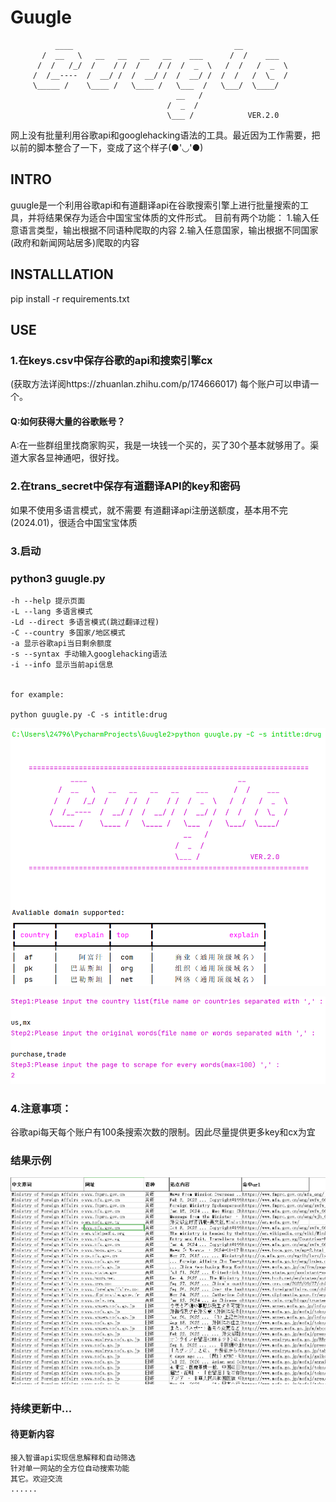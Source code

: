 Guugle
===================================================================
              ____                                    __            
           /  __   \   __   __   __   __    ___      /  /    ___
          /  /   /_/  /    / /  /    / /  /  _  \   /  /   /  _  \
         /  /__----  /  __/ /  /  __/ /  /  __/ /  /  /   /  \_  /
         \_____ /    \____ /   \____ /   \___  /   \___/  \____/
                                         __   /
                                       /  _  /
                                       \___ /            VER.2.0
网上没有批量利用谷歌api和googlehacking语法的工具。最近因为工作需要，把以前的脚本整合了一下，变成了这个样子(●'◡'●)
## INTRO
guugle是一个利用谷歌api和有道翻译api在谷歌搜索引擎上进行批量搜索的工具，并将结果保存为适合中国宝宝体质的文件形式。
目前有两个功能：
1.输入任意语言类型，输出根据不同语种爬取的内容
2.输入任意国家，输出根据不同国家(政府和新闻网站居多)爬取的内容
## INSTALLLATION
pip install -r requirements.txt
## USE
### 1.在keys.csv中保存谷歌的api和搜索引擎cx
(获取方法详阅https://zhuanlan.zhihu.com/p/174666017)
每个账户可以申请一个。
#### Q:如何获得大量的谷歌账号？
A:在一些群组里找商家购买，我是一块钱一个买的，买了30个基本就够用了。渠道大家各显神通吧，很好找。
### 2.在trans_secret中保存有道翻译API的key和密码
如果不使用多语言模式，就不需要
有道翻译api注册送额度，基本用不完(2024.01)，很适合中国宝宝体质
### 3.启动
### python3 guugle.py
    -h --help 提示页面
    -L --lang 多语言模式
    -Ld --direct 多语言模式(跳过翻译过程)
    -C --country 多国家/地区模式
    -a 显示谷歌api当日剩余额度
    -s --syntax 手动输入googlehacking语法
    -i --info 显示当前api信息


    for example:

    python guugle.py -C -s intitle:drug

![img_2.png](img_2.png)

![img_3.png](img_3.png)
### 4.注意事项：
谷歌api每天每个账户有100条搜索次数的限制。因此尽量提供更多key和cx为宜
### 结果示例
![img.png](img.png)
### 持续更新中...
#### 待更新内容
    接入智谱api实现信息解释和自动筛选
    针对单一网站的全方位自动搜索功能
    其它。欢迎交流
    ......
